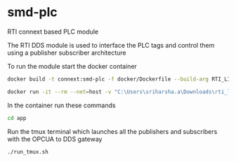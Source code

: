 # smd-plc
RTI connext based PLC module 

The RTI DDS module is used to interface the PLC tags and control them using a publisher subscriber architecture

To run the module start the docker container

```bash
docker build -t connext:smd-plc -f docker/Dockerfile --build-arg RTI_LICENSE_AGREEMENT_ACCEPTED=accepted --build-arg CONNEXT_VERSION=7.3.0 .
```


```bash
docker run -it --rm --net=host -v "C:\Users\sriharsha.a\Downloads\rti_license.dat":/root/rti_license.dat connext:smd-plc
```

In the container run these commands

```bash
cd app
```
Run the tmux terminal which launches all the publishers and subscribers with the OPCUA to DDS gateway

```bash
./run_tmux.sh
```


